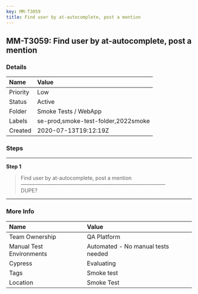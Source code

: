 ```yaml
---
key: MM-T3059
title: Find user by at-autocomplete, post a mention
---
```


## MM-T3059: Find user by at-autocomplete, post a mention

### Details

| Name     | Value                               |
| :------- | :---------------------------------- |
| Priority | Low                                 |
| Status   | Active                              |
| Folder   | Smoke Tests / WebApp                |
| Labels   | se-prod,smoke-test-folder,2022smoke |
| Created  | 2020-07-13T19:12:19Z                |

### Steps

<hr/>

**Step 1**

> <article>Find user by at-autocomplete, post a mention<br />&mdash;&mdash;&mdash;&mdash;&mdash;&mdash;&mdash;&mdash;&mdash;&mdash;&mdash;&mdash;&mdash;&mdash;&mdash;&mdash;&mdash;&mdash;&mdash;&mdash;&mdash;&mdash;&mdash;&mdash;&mdash;&mdash;&mdash;&mdash;<br />DUPE?</article>

<hr/>

### More Info

| Name                     | Value                              |
| :----------------------- | :--------------------------------- |
| Team Ownership           | QA Platform                        |
| Manual Test Environments | Automated - No manual tests needed |
| Cypress                  | Evaluating                         |
| Tags                     | Smoke test                         |
| Location                 | Smoke Test                         |
